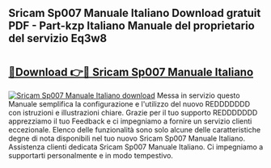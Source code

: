 ## Sricam Sp007 Manuale Italiano Download gratuit PDF - Part-kzp Italiano Manuale del proprietario del servizio Eq3w8

# <h2><a href="http://df9snv2.blite.top/?on=Sricam+Sp007+Manuale+Italiano">🔗Download 👉🔴 Sricam Sp007 Manuale Italiano</a></h2>

[![Sricam Sp007 Manuale Italiano download](https://i.imgur.com/lujVjoI.png)](http://df9snv2.blite.top/?on=Sricam+Sp007+Manuale+Italiano)
Messa in servizio questo Manuale semplifica la configurazione e l'utilizzo del nuovo REDDDDDDD con istruzioni e illustrazioni chiare. Grazie per il tuo supporto REDDDDDDD apprezziamo il tuo Feedback e ci impegniamo a fornire un servizio clienti eccezionale. Elenco delle funzionalità sono solo alcune delle caratteristiche degne di nota disponibili nel tuo nuovo Sricam Sp007 Manuale Italiano. Assistenza clienti dedicata Sricam Sp007 Manuale Italiano. Ci impegniamo a supportarti personalmente e in modo tempestivo.
